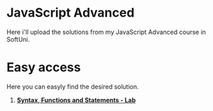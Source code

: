 # JavaScript Advanced
Here i'll upload the solutions from my JavaScript Advanced course in SoftUni.

# Easy access
Here you can easyly find the desired solution.

1. [**Syntax, Functions and Statements - Lab**](https://github.com/StanchosCodes/SoftUni-JavaScript-Advanced/tree/main/Syntax%2C%20Functions%20and%20Statements%20-%20Lab)
